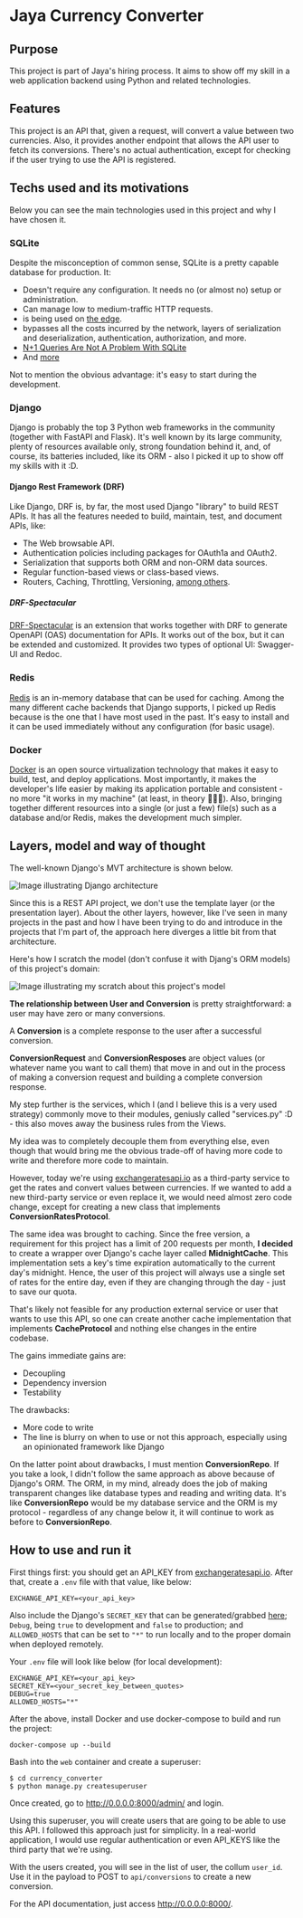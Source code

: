 # Jaya Currency Converter

## Purpose

This project is part of Jaya's hiring process. It aims to show off my skill in a web application backend using Python and related technologies.

## Features

This project is an API that, given a request, will convert a value between two currencies.
Also, it provides another endpoint that allows the API user to fetch its conversions.
There's no actual authentication, except for checking if the user trying to use the API is registered.

## Techs used and its motivations

Below you can see the main technologies used in this project and why I have chosen it.

### SQLite

Despite the misconception of common sense, SQLite is a pretty capable database for production. It:
- Doesn't require any configuration. It needs no (or almost no) setup or administration.
- Can manage low to medium-traffic HTTP requests.
- is being used on [the edge](https://turso.tech/blog/why-sqlite-is-so-great-for-the-edge-ee00a3a9a55f).
- bypasses all the costs incurred by the network, layers of serialization and deserialization, authentication, authorization, and more.
- [N+1 Queries Are Not A Problem With SQLite](https://www.sqlite.org/np1queryprob.html)
- And [more](https://www.sqlite.org/whentouse.html)

Not to mention the obvious advantage: it's easy to start during the development.

### Django

Django is probably the top 3 Python web frameworks in the community (together with FastAPI and Flask). It's well known by its large community, plenty of resources available only, strong foundation behind it, and, of course, its batteries included, like its ORM - also I picked it up to show off my skills with it :D.

#### Django Rest Framework (DRF)

Like Django, DRF is, by far, the most used Django "library" to build REST APIs. It has all the features needed to build, maintain, test, and document APIs, like:

- The Web browsable API.
- Authentication policies including packages for OAuth1a and OAuth2.
- Serialization that supports both ORM and non-ORM data sources.
- Regular function-based views or class-based views.
- Routers, Caching, Throttling, Versioning, [among others](https://www.django-rest-framework.org/).

##### DRF-Spectacular

[DRF-Spectacular](https://drf-spectacular.readthedocs.io/en/latest/) is an extension that works together with DRF to generate OpenAPI (OAS) documentation for APIs.
It works out of the box, but it can be extended and customized. It provides two types of optional UI: Swagger-UI and Redoc.

### Redis

[Redis](https://redis.io/) is an in-memory database that can be used for caching. Among the many different cache backends that Django supports, I picked up Redis because is the one that I have most used in the past. It's easy to install and it can be used immediately without any configuration (for basic usage).

### Docker

[Docker](https://www.docker.com/) is an open source virtualization technology that makes it easy to build, test, and deploy applications. Most importantly, it makes the developer's life easier by making its application portable and consistent - no more "it works in my machine" (at least, in theory 🤷🏻‍♂️). Also, bringing together different resources into a single (or just a few) file(s) such as a database and/or Redis, makes the development much simpler.

## Layers, model and way of thought

The well-known Django's MVT architecture is shown below.

![Image illustrating Django architecture](django_mvt.png)

Since this is a REST API project, we don't use the template layer (or the presentation layer).
About the other layers, however, like I've seen in many projects in the past and how I have been trying to do and introduce in the projects that I'm part of, the approach here diverges a little bit from that architecture.

Here's how I scratch the model (don't confuse it with Djang's ORM models) of this project's domain:

![Image illustrating my scratch about this project's model](currency_converter_model.png)

**The relationship between User and Conversion** is pretty straightforward: a user may have zero or many conversions.

A **Conversion** is a complete response to the user after a successful conversion.

**ConversionRequest** and **ConversionResposes** are object values (or whatever name you want to call them) that move in and out in the process of making a conversion request and building a complete conversion response.

My step further is the services, which I (and I believe this is a very used strategy) commonly move to their modules, geniusly called "services.py" :D - this also moves away the business rules from the Views.

My idea was to completely decouple them from everything else, even though that would bring me the obvious trade-off of having more code to write and therefore more code to maintain.

However, today we're using [exchangeratesapi.io](https://exchangeratesapi.io/) as a third-party service to get the rates and convert values between currencies. If we wanted to add a new third-party service or even replace it, we would need almost zero code change, except for creating a new class that implements **ConversionRatesProtocol**.

The same idea was brought to caching. Since the free version, a requirement for this project has a limit of 200 requests per month, **I decided** to create a wrapper over Django's cache layer called **MidnightCache**. This implementation sets a key's time expiration automatically to the current day's midnight. Hence, the user of this project will always use a single set of rates for the entire day, even if they are changing through the day - just to save our quota.

That's likely not feasible for any production external service or user that wants to use this API, so one can create another cache implementation that implements **CacheProtocol** and nothing else changes in the entire codebase.

The gains immediate gains are:
- Decoupling
- Dependency inversion
- Testability

The drawbacks:
- More code to write
- The line is blurry on when to use or not this approach, especially using an opinionated framework like Django

On the latter point about drawbacks, I must mention **ConversionRepo**. If you take a look, I didn't follow the same approach as above because of Django's ORM. The ORM, in my mind, already does the job of making transparent changes like database types and reading and writing data. It's like **ConversionRepo** would be my database service and the ORM is my protocol - regardless of any change below it, it will continue to work as before to **ConversionRepo**.


## How to use and run it

First things first: you should get an API_KEY from [exchangeratesapi.io](https://exchangeratesapi.io/). After that, create a `.env` file with that value, like below:
```
EXCHANGE_API_KEY=<your_api_key>
```
Also include the Django's `SECRET_KEY` that can be generated/grabbed [here](https://djecrety.ir/); `Debug`, being `true` to development and `false` to production; and `ALLOWED_HOSTS` that can be set to `"*"` to run locally and to the proper domain when deployed remotely.

Your `.env` file will look like below (for local development):

```
EXCHANGE_API_KEY=<your_api_key>
SECRET_KEY=<your_secret_key_between_quotes>
DEBUG=true
ALLOWED_HOSTS="*"
```

After the above, install Docker and use docker-compose to build and run the project:
```
docker-compose up --build
```

Bash into the `web` container and create a superuser:

```
$ cd currency_converter
$ python manage.py createsuperuser
```
Once created, go to http://0.0.0.0:8000/admin/ and login. 

Using this superuser, you will create users that are going to be able to use this API. I followed this approach just for simplicity. In a real-world application, I would use regular authentication or even API_KEYS like the third party that we're using.

With the users created, you will see in the list of user, the collum `user_id`. Use it in the payload to POST to `api/conversions` to create a new conversion.

For the API documentation, just access http://0.0.0.0:8000/. 
